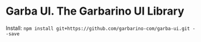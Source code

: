 # Garba UI. The Garbarino UI Library

Install:
`npm install git+https://github.com/garbarino-com/garba-ui.git --save`
